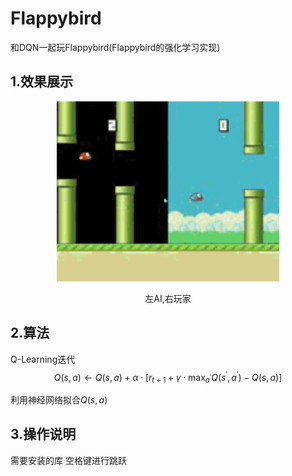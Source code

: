 # Flappybird
和DQN一起玩Flappybird(Flappybird的强化学习实现)

## 1.效果展示
<div align=center>
<img src="https://github.com/Luciferbobo/Flappybird/blob/main/Fig/Flappybird.gif" width="356" height="288"> 
  
左AI,右玩家
  
</div>

## 2.算法

Q-Learning迭代
$$Q(s, a) \leftarrow Q(s, a)+\alpha \cdot\left[r_{t+1}+\gamma \cdot \max _{a^{\prime}} Q\left(s^{\prime}, a^{\prime}\right)-Q(s, a)\right] $$

利用神经网络拟合$Q(s, a)$

## 3.操作说明

需要安装的库
空格键进行跳跃

